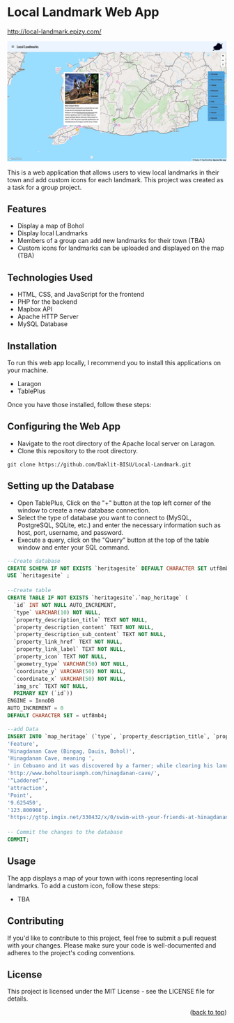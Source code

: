 # Local Landmark Web App
http://local-landmark.epizy.com/

<p align="center"><a name="#README-top" href="Images/title-banner-removebg.png"> <img src="img/local-landmark.png" alt="Local landmark Screenshot"/> </a> </p>

This is a web application that allows users to view local landmarks in their town and add custom icons for each landmark. This project was created as a task for a group project.

## Features
* Display a map of Bohol
* Display local Landmarks
* Members of a group can add new landmarks for their town (TBA)
* Custom icons for landmarks can be uploaded and displayed on the map (TBA)

## Technologies Used
* HTML, CSS, and JavaScript for the frontend
* PHP for the backend
* Mapbox API
* Apache HTTP Server
* MySQL Database

## Installation

To run this web app locally, I recommend you to install this applications on your machine. 

* Laragon
* TablePlus 

Once you have those installed, follow these steps:

## Configuring the Web App
* Navigate to the root directory of the Apache local server on Laragon.
* Clone this repository to the root directory.
``` git
git clone https://github.com/Daklit-BISU/Local-Landmark.git
```
## Setting up the Database
* Open TablePlus, Click on the "+" button at the top left corner of the window to create a new database connection.
* Select the type of database you want to connect to (MySQL, PostgreSQL, SQLite, etc.) and enter the necessary information such as host, port, username, and password.
* Execute a query, click on the "Query" button at the top of the table window and enter your SQL command.

```sql
--Create database
CREATE SCHEMA IF NOT EXISTS `heritagesite` DEFAULT CHARACTER SET utf8mb4 COLLATE utf8mb4_0900_ai_ci ;
USE `heritagesite` ;

--Create table
CREATE TABLE IF NOT EXISTS `heritagesite`.`map_heritage` (
  `id` INT NOT NULL AUTO_INCREMENT,
  `type` VARCHAR(10) NOT NULL,
  `property_description_title` TEXT NOT NULL,
  `property_description_content` TEXT NOT NULL,
  `property_description_sub_content` TEXT NOT NULL,
  `property_link_href` TEXT NOT NULL,
  `property_link_label` TEXT NOT NULL,
  `property_icon` TEXT NOT NULL,
  `geometry_type` VARCHAR(50) NOT NULL,
  `coordinate_y` VARCHAR(50) NOT NULL,
  `coordinate_x` VARCHAR(50) NOT NULL,
  `img_src` TEXT NOT NULL,
  PRIMARY KEY (`id`))
ENGINE = InnoDB
AUTO_INCREMENT = 0
DEFAULT CHARACTER SET = utf8mb4;
```

```sql
--add Data
INSERT INTO `map_heritage` (`type`, `property_description_title`, `property_description_content`, `property_description_sub_content`, `property_link_href`, `property_link_label`, `property_icon`, `geometry_type`, `coordinate_y`, `coordinate_x`, `img_src`) VALUES(
'Feature', 
'Hinagdanan Cave (Bingag, Dauis, Bohol)',
'Hinagdanan Cave, meaning ', 
' in Cebuano and it was discovered by a farmer; while clearing his land he found 2 holes, curious, he dropped a stone and heard a splash. He built a ladder “hagdan” and was able to access the cave and find its hidden beauty, thus the origin of the name Hinagdanan.',
'http://www.boholtourismph.com/hinagdanan-cave/',
'“Laddered”',
'attraction',
'Point',
'9.625450', 
'123.800908', 
'https://gttp.imgix.net/330432/x/0/swim-with-your-friends-at-hinagdanan-cave-in-bohol.jpg?ar=1.91%3A1&w=1200&fit=crop');

-- Commit the changes to the database
COMMIT;
```

## Usage

The app displays a map of your town with icons representing local landmarks. To add a custom icon, follow these steps:

* TBA

## Contributing

If you'd like to contribute to this project, feel free to submit a pull request with your changes. Please make sure your code is well-documented and adheres to the project's coding conventions.

## License

This project is licensed under the MIT License - see the LICENSE file for details.

<p align="right">(<a href="#README-top">back to top</a>)</p>

